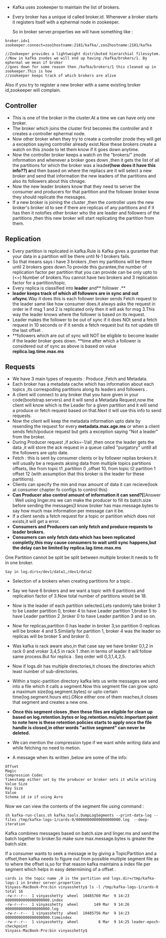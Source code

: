 * Kafka uses zookeeper to maintain the list of brokers.
* Every broker has a unique id called broker.id. Whenever a broker starts it registers itself with a ephermal node in zookeeper.

  So in broker server.properties we will have something like :

```
broker.id=1
zookeeper.connect=zoo1hostname:2181/kafka/,zoo2hostname:2181/kafka

//Zookeeper provides a lightweight distributed hierarchial filessytem. 
//Now in kafka znodes we will end up having /kafka/brokers/1. By ephermal we mean if broker 
//goes down for some reason then /kafka/brokers/1 this cleaned up in zookeeper.This is how 
//zookeeper keeps track of which brokers are alive
```

Also if you try to register a new broker with a same existing broker id,zookeeper will complain.

## Controller

* This is one of the broker in the cluster.At a time we can have only one broker.
* The broker which joins the cluster first becomes the controller and it creates a controller ephermal node.
* Now other broker when they try to create a controller znode they will get a exception saying controller already exist.Now these brokers create a watch on this znode to let them know if it goes down anytime.
* Now the controller broker keeps a watch on the "brokers/" znode information and whenever a broker goes down ,then it gets the list of all the partitions for which the broker was a leade**r\(how does it have this info??\) a**nd then based on where the repliacs are it will select a new broker and send that information the new leaders of the partitions and also its followers about this chnage.
* Now the new leader brokers know that they need to server the consumer and producers for that partition and the follower broker know they should replicate the messages.
* If a new broker is joining the cluster ,then the controller uses the new broker's broker id to see if there are replicas of any partitions and if it has then it notofies other broker who the are leader and followers of the partitions ,then this new broker will start replicating the partition from them.

## Replication

* Every partition is replicated in kafka.Rule is Kafka gives a gurantee that your data in a partition will be there until N-1 brokers fails.
* So that means says i have 3 brokers ,then my partitions will be there until 2 brokers goes down.To provide this gurantee,the number of replication factor per partition that you can provide can be only upto to \(&lt;=\) Number of brokers.You cannot have two brokers and 3 replication factor for a partition/topic.
* Every replica is classified into **leader** and** follower .**
* **leader keeps track of which all followers are in sync and out ofsync**.Way it does this is each follower broker sends Fetch request to the leader same like how consumer does.it always asks the request in order ie if msg 1 and 2 is replicated only then it will ask for msg 3.This way the leader knows where the follower is based on its request.
* Leader makes the follower to be out of sync if it does NOt send a fetch request in 10 seconds or if it sends a fetch request but its not update till the last offset .
* **followers which are out of sync will NOT be eligible to become leader if the leader broker goes down. **time after which a follower is considered out of sync as above is based on value **replica.lag.time.max.ms**

## Requests

* We have 3 main types of requests : Produce ,Fetch and Metadata.
* Each broker has a metadata cache which has information about each topics ,its correspoding partitions along  its leaders and followers .
* A client will connect to any broker that you have given in your code\(bootstrap.servers\) and it will send a Metadata Request,now the client will know which is the Leader for a given partition and it will send a produce or fetch request based on that.Next it will use this info to send requests.
* Now the client will keep the metadata information upto date by resending the request for every **metadata.max.age.ms** or when a client sends fetch/poduce request but gets a exception saying "Not a leader" from the broker.
* During Producer request ,if acks=-1/all ,then once the leader gets the data ,it will store the ack request in a queue called "purgatory" untill all the followers are upto date.
* Fetch : this is sent by consumer clients or by follower replias brokers.It will usually be a requests aksing data from multiple topics partitions offsets, like from topic t1 ,partition 0 ,offset 10, from topic t2 partition 1 offset 12 \(with assumption that this broker is the leader for these partitions\).
* Clients can specify the min and max amount of data it can recieve\(look at consumer chapter fo configs to control this\)
* **Can Producer also control amount of information it can send?\[**\[Answer : Well using linger.ms we can make the producer to fill its batch.size before sending the messages\]I know broker has max.message.bytes to say how much max information per message can it be.
* If a client sends a fetch request for a topic or partition which does not exists,it will get a error.
* **Consumers and Producers can only fetch and produce requests to leader brokers.**
* **Consumers can only fetch data which has been replicated completly,this may cause consumers to wait until sync happens,but the delay can be limited by replica.lag.time.max.ms**

One Partition cannot be split be split between multiple broker.It needs to fit in one broker.

```
Say in log.dirs=/dev1/data1,/dev1/data2
```

* Selection of a brokers when creating partitions for a topic .
* Say we have 6 brokers and we want a topic with 6 partitions and replication factor of 3.Now total number of partitions would be 18.
* Now is the leader of each partition selected.Lets randomly take broker 3 to be Leader partition 0, broker 4 to have Leader partition 1,broker 5 to have Leader partition 2 ,broker 0 to have Leader partition 3 and so on.
* Now for replicas,partition 0 has leader in broker 3,so partition 0 replicas will be broker 4 and 5.Similarly for partition 1, broker 4 was the leader so replicas will be broker 5 and broker 0.
* Was kafka is rack aware also,in that case say we have broker 0,1,2 in rack 0 and vroker 3,4,5 in rack 1 .then in terms of leader it will follow same process.But for replica . Seq order will 0,3,1,4,2,5.
* Now if logs.dir has multiple directories,it choses the directories which least number of sub-directories.
* Within a topic-partition directory kafka lets us write messages we send into a file which it calls a segment.Now this segment file can grow upto a maximum size\(log.segment.bytes\) or upto certain time\(log.segment.hours etc\).ONce either one of them reaches,it closes that segment and creates a new one.
* **Once this segment closes ,then these files are eligible for clean up based on log.retention.bytes or log.retention.ms/etc.Important point to note here is these retention policies starts to apply once the file handle is closed,in other words "active segment" can never be deleted.**
* We can mention the compression type if we want while writing data and while fetching no need to metion.

* A message when its written ,below are some of the info:

```
Offset
Magic
Compression Codec
Timestamp either set by the producer or broker sets it while writing
Value Size
Key Size
Value
Schema id ie if using Avro
```

Now we can view the contents of the segment file using command :

```
sh kafka-run-class.sh kafka.tools.DumpLogSegments --print-data-log --files /tmp/kafka-logs-1/cards-0/00000000000000000000.log  --deep-iteration
```

Kafka combines messages based on batch.size and linger.ms and send the batch together to broker.So make sure max.message.bytes is greater the batch.size.

If a consumer wants to seek a message ie by giving a TopicPartition and a offset,then kafka needs to figure out from possible multiple segment file as to where the offset is,so for that reason kafka maintains a index file per segment which helps in easy determiming of a offset .

```
cards is the topic name ,0 is the partition and logs.dir=/tmp/kafka-logs-1 in broker server.properties
Vinyass-MacBook-Pro:bin vinyasshetty$ ls -l /tmp/kafka-logs-1/cards-0
total 16
-rw-r--r--  1 vinyasshetty  wheel  10485760 Mar  9 14:23 00000000000000000000.index
-rw-r--r--  1 vinyasshetty  wheel       149 Mar  9 14:26 00000000000000000000.log
-rw-r--r--  1 vinyasshetty  wheel  10485756 Mar  9 14:23 00000000000000000000.timeindex
-rw-r--r--  1 vinyasshetty  wheel         8 Mar  9 14:25 leader-epoch-checkpoint
Vinyass-MacBook-Pro:bin vinyasshetty$
```




